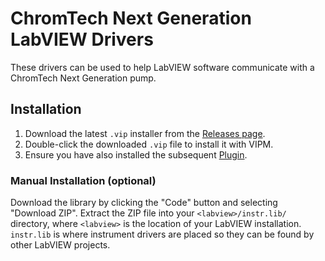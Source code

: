 # ChromTech Next Generation LabVIEW Drivers

These drivers can be used to help LabVIEW software communicate with a 
ChromTech Next Generation pump.

## Installation

1. Download the latest `.vip` installer from the [Releases page](https://github.com/RxnRover/driver_chromtech_next_gen/releases).  
2. Double-click the downloaded `.vip` file to install it with VIPM.
3. Ensure you have also installed the subsequent  [Plugin](https://github.com/RxnRover/plugin_chromtech_nextgen_pump/releases).  

### Manual Installation (optional)

Download the library by clicking the "Code" button and selecting "Download 
ZIP". Extract the ZIP file into your `<labview>/instr.lib/` directory, where 
`<labview>` is the location of your LabVIEW installation. `instr.lib` is where 
instrument drivers are placed so they can be found by other LabVIEW projects.
